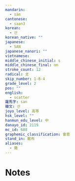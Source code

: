 ```yaml
---
mandarin:
  - sàn
cantonese:
  - saan3
korean:
  - 산
korean_native: ""
japanese:
  - SAN
japanese_nanori: ""
vietnamese:
middle_chinese_initial: s
middle_chinese_final: ɑn
stroke_count: 12
radical: 攴
skip_number: 1-8-4
grade_level: 2
pos: ""
english:
  - scatter
羅馬字: san
韓文: 산
joyo_level: 高等
hsk_level: ""
hanmun_edu_level: 中
danayo_id: 2119
mc_id: 688
graphemic_classification: 會意
stand_in: 散布
aliases:
  - 撒
---
```


# Notes
